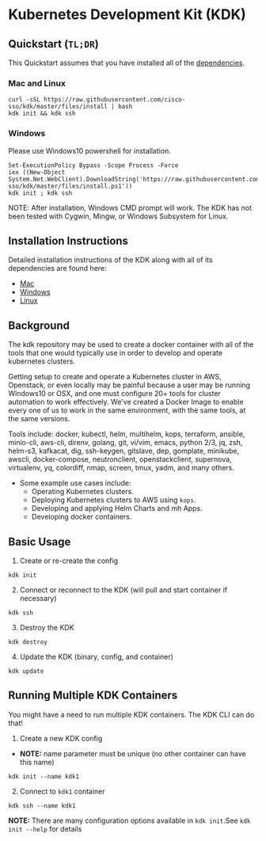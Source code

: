 Kubernetes Development Kit (KDK)
===

## Quickstart (`TL;DR`)

This Quickstart assumes that you have installed all of the
[dependencies](https://github.com/cisco-sso/kdk#installation-instructions).


### Mac and Linux

```console
curl -sSL https://raw.githubusercontent.com/cisco-sso/kdk/master/files/install | bash
kdk init && kdk ssh
```

### Windows

Please use Windows10 powershell for installation.

```console
Set-ExecutionPolicy Bypass -Scope Process -Force
iex ((New-Object System.Net.WebClient).DownloadString('https://raw.githubusercontent.com/cisco-sso/kdk/master/files/install.ps1'))
kdk init ; kdk ssh
```

NOTE: After installation, Windows CMD prompt will work. The KDK has not been
tested with Cygwin, Mingw, or Windows Subsystem for Linux.

## Installation Instructions

Detailed installation instructions of the KDK along with all of its dependencies are found here:

* [Mac](https://kdf.csco.cloud/getting-started/mac/)
* [Windows](https://kdf.csco.cloud/getting-started/windows/)
* [Linux](https://kdf.csco.cloud/getting-started/linux/)

## Background

The kdk repository may be used to create a docker container with all of the
tools that one would typically use in order to develop and operate kubernetes
clusters.

Getting setup to create and operate a Kubernetes cluster in AWS, Openstack, or
even locally may be painful because a user may be running Windows10 or OSX, and
one must configure 20+ tools for cluster automation to work effectively. We've
created a Docker Image to enable every one of us to work in the same
environment, with the same tools, at the same versions.

Tools include: docker, kubectl, helm, multihelm, kops, terraform, ansible,
minio-cli, aws-cli, direnv, golang, git, vi/vim, emacs, python 2/3, jq, zsh,
helm-s3, kafkacat, dig, ssh-keygen, gitslave, dep, gomplate, minikube, awscli,
docker-compose, neutronclient, openstackclient, supernova, virtualenv, yq,
colordiff, nmap, screen, tmux, yadm, and many others.

* Some example use cases include:
  * Operating Kubernetes clusters.
  * Deploying Kubernetes clusters to AWS using `kops`.
  * Developing and applying Helm Charts and mh Apps.
  * Developing docker containers.


## Basic Usage

1. Create or re-create the config

```console
kdk init
```

2. Connect or reconnect to the KDK (will pull and start container if necessary)

```console
kdk ssh
```

3. Destroy the KDK

```console
kdk destroy
```

4. Update the KDK (binary, config, and container)

```console
kdk update
```

## Running Multiple KDK Containers

You might have a need to run multiple KDK containers.  The KDK CLI can do that!

1. Create a new KDK config

  - **NOTE:** name parameter must be unique (no other container can have this name)
```console
kdk init --name kdk1
```

2. Connect to `kdk1` container

```console
kdk ssh --name kdk1
```

**NOTE:** There are many configuration options available in `kdk init`.See `kdk init --help` for details 

